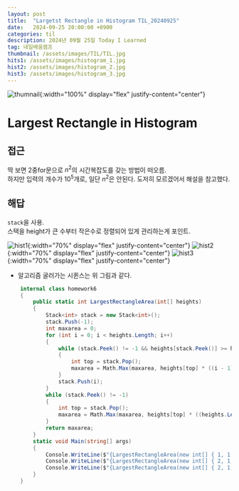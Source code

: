 ```yaml
---
layout: post
title:  "Largetst Rectangle in Histogram TIL_20240925"
date:   2024-09-25 20:00:00 +0900
categories: til
description: 2024년 09월 25일 Today I Learned
tag: 내일배움캠프
thumbnail: /assets/images/TIL/TIL.jpg
hits1: /assets/images/histogram_1.jpg
hist2: /assets/images/histogram_2.jpg
hist3: /assets/images/histogram_3.jpg
---
```


![thumnail]({{page.tilthumbnail}}){:width="100%" display="flex" justify-content="center"}


# Largest Rectangle in Histogram

## 접근
딱 보면 2중for문으로 $n^2$의 시간복잡도를 갖는 방법이 떠오름.  
하지만 입력의 개수가 $10^5$개로, 일단 $n^2$은 안된다.
도저히 모르겠어서 해설을 참고했다.


## 해답
`stack`을 사용.  
스택을 height가 큰 수부터 작은수로 정렬되어 있게 관리하는게 포인트.

![hist1]({{page.hits1}}){:width="70%" display="flex" justify-content="center"}
![hist2]({{page.hist2}}){:width="70%" display="flex" justify-content="center"}
![hist3]({{page.hist3}}){:width="70%" display="flex" justify-content="center"}
- 알고리즘 굴러가는 시퀸스는 위 그림과 같다.

```C#
	internal class homework6
	{
		public static int LargestRectangleArea(int[] heights)
		{
			Stack<int> stack = new Stack<int>();
			stack.Push(-1);
			int maxarea = 0;
			for (int i = 0; i < heights.Length; i++)
			{
				while (stack.Peek() != -1 && heights[stack.Peek()] >= heights[i])
				{
					int top = stack.Pop();
					maxarea = Math.Max(maxarea, heights[top] * ((i - 1) - stack.Peek()));
				}
				stack.Push(i);
			}
			while (stack.Peek() != -1)
			{
				int top = stack.Pop();
				maxarea = Math.Max(maxarea, heights[top] * ((heights.Length - 1) - stack.Peek()));
			}
			return maxarea;
		}
		static void Main(string[] args)
		{
			Console.WriteLine($"{LargestRectangleArea(new int[] { 1, 1 })}");
			Console.WriteLine($"{LargestRectangleArea(new int[] { 2, 1, 5, 6, 2, 3 })}");
			Console.WriteLine($"{LargestRectangleArea(new int[] { 2, 1, 2 })}");
		}
	}
```